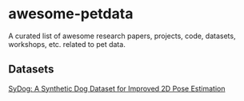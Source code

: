 # awesome-petdata
A curated list of awesome research papers, projects, code, datasets, workshops, etc. related to pet data.

## Datasets
[SyDog: A Synthetic Dog Dataset for Improved 2D Pose Estimation](https://mshooter.github.io/SyDog/)
